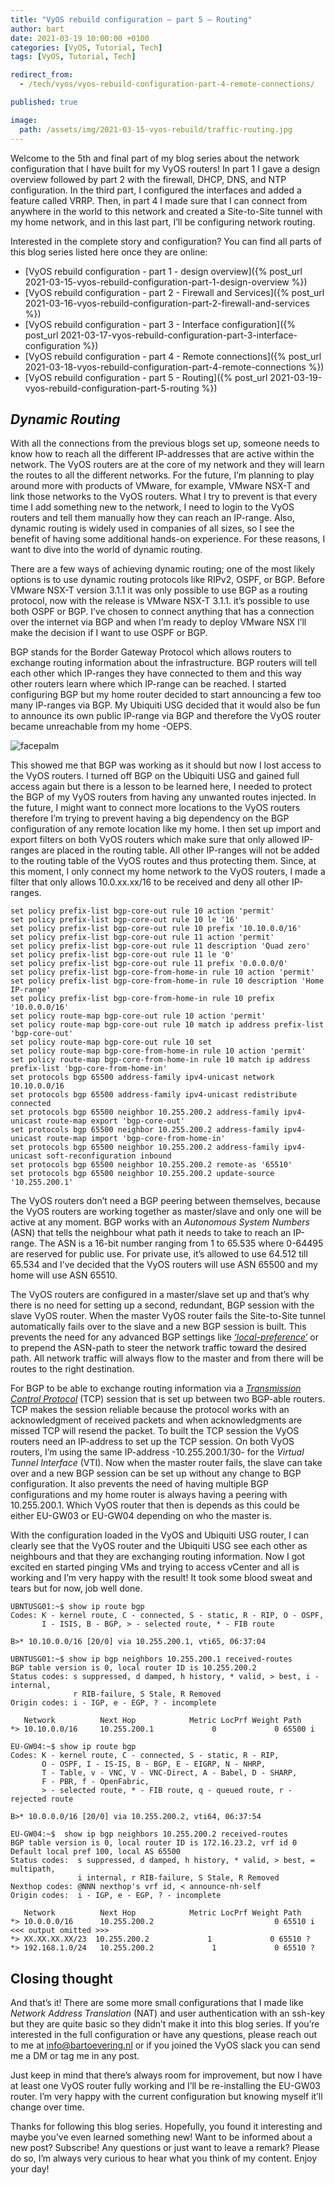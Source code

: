 ```yaml
---
title: "VyOS rebuild configuration – part 5 – Routing"
author: bart
date: 2021-03-19 10:00:00 +0100
categories: [VyOS, Tutorial, Tech]
tags: [VyOS, Tutorial, Tech]

redirect_from:
  - /tech/vyos/vyos-rebuild-configuration-part-4-remote-connections/

published: true

image:
  path: /assets/img/2021-03-15-vyos-rebuild/traffic-routing.jpg
---
```

Welcome to the 5th and final part of my blog series about the network configuration that I have built for my VyOS routers! In part 1 I gave a design overview followed by part 2 with the firewall, DHCP, DNS, and NTP configuration. In the third part, I configured the interfaces and added a feature called VRRP. Then, in part 4 I made sure that I can connect from anywhere in the world to this network and created a Site-to-Site tunnel with my home network, and in this last part, I’ll be configuring network routing.

Interested in the complete story and configuration? You can find all parts of this blog series listed here once they are online:
- [VyOS rebuild configuration - part 1 - design overview]({% post_url 2021-03-15-vyos-rebuild-configuration-part-1-design-overview %})
- [VyOS rebuild configuration - part 2 - Firewall and Services]({% post_url 2021-03-16-vyos-rebuild-configuration-part-2-firewall-and-services %})
- [VyOS rebuild configuration - part 3 - Interface configuration]({% post_url 2021-03-17-vyos-rebuild-configuration-part-3-interface-configuration %})
- [VyOS rebuild configuration - part 4 - Remote connections]({% post_url 2021-03-18-vyos-rebuild-configuration-part-4-remote-connections %})
- [VyOS rebuild configuration - part 5 - Routing]({% post_url 2021-03-19-vyos-rebuild-configuration-part-5-routing %})

## *Dynamic Routing*
With all the connections from the previous blogs set up, someone needs to know how to reach all the different IP-addresses that are active within the network. The VyOS routers are at the core of my network and they will learn the routes to all the different networks. For the future, I’m planning to play around more with products of VMware, for example, VMware NSX-T and link those networks to the VyOS routers. What I try to prevent is that every time I add something new to the network, I need to login to the VyOS routers and tell them manually how they can reach an IP-range. Also, dynamic routing is widely used in companies of all sizes, so I see the benefit of having some additional hands-on experience. For these reasons, I want to dive into the world of dynamic routing.

There are a few ways of achieving dynamic routing; one of the most likely options is to use dynamic routing protocols like RIPv2, OSPF, or BGP. Before VMware NSX-T version 3.1.1 it was only possible to use BGP as a routing protocol, now with the release is VMware NSX-T 3.1.1. it’s possible to use both OSPF or BGP. I’ve chosen to connect anything that has a connection over the internet via BGP and when I’m ready to deploy VMware NSX I’ll make the decision if I want to use OSPF or BGP.

BGP stands for the Border Gateway Protocol which allows routers to exchange routing information about the infrastructure. BGP routers will tell each other which IP-ranges they have connected to them and this way other routers learn where which IP-range can be reached. I started configuring BGP but my home router decided to start announcing a few too many IP-ranges via BGP. My Ubiquiti USG decided that it would also be fun to announce its own public IP-range via BGP and therefore the VyOS router became unreachable from my home -OEPS.

![facepalm](/assets/img/2021-03-15-vyos-rebuild/facepalm.png)

This showed me that BGP was working as it should but now I lost access to the VyOS routers. I turned off BGP on the Ubiquiti USG and gained full access again but there is a lesson to be learned here, I needed to protect the BGP of my VyOS routers from having any unwanted routes injected. In the future, I might want to connect more locations to the VyOS routers therefore I’m trying to prevent having a big dependency on the BGP configuration of any remote location like my home. I then set up import and export filters on both VyOS routers which make sure that only allowed IP-ranges are placed in the routing table. All other IP-ranges will not be added to the routing table of the VyOS routes and thus protecting them. Since, at this moment, I only connect my home network to the VyOS routers, I made a filter that only allows 10.0.xx.xx/16 to be received and deny all other IP-ranges.

```shell
set policy prefix-list bgp-core-out rule 10 action 'permit'
set policy prefix-list bgp-core-out rule 10 le '16'
set policy prefix-list bgp-core-out rule 10 prefix '10.10.0.0/16'
set policy prefix-list bgp-core-out rule 11 action 'permit'
set policy prefix-list bgp-core-out rule 11 description 'Quad zero'
set policy prefix-list bgp-core-out rule 11 le '0'
set policy prefix-list bgp-core-out rule 11 prefix '0.0.0.0/0'
set policy prefix-list bgp-core-from-home-in rule 10 action 'permit'
set policy prefix-list bgp-core-from-home-in rule 10 description 'Home IP-range'
set policy prefix-list bgp-core-from-home-in rule 10 prefix '10.0.0.0/16'
set policy route-map bgp-core-out rule 10 action 'permit'
set policy route-map bgp-core-out rule 10 match ip address prefix-list 'bgp-core-out'
set policy route-map bgp-core-out rule 10 set
set policy route-map bgp-core-from-home-in rule 10 action 'permit'
set policy route-map bgp-core-from-home-in rule 10 match ip address prefix-list 'bgp-core-from-home-in'
set protocols bgp 65500 address-family ipv4-unicast network 10.10.0.0/16
set protocols bgp 65500 address-family ipv4-unicast redistribute connected
set protocols bgp 65500 neighbor 10.255.200.2 address-family ipv4-unicast route-map export 'bgp-core-out'
set protocols bgp 65500 neighbor 10.255.200.2 address-family ipv4-unicast route-map import 'bgp-core-from-home-in'
set protocols bgp 65500 neighbor 10.255.200.2 address-family ipv4-unicast soft-reconfiguration inbound
set protocols bgp 65500 neighbor 10.255.200.2 remote-as '65510'
set protocols bgp 65500 neighbor 10.255.200.2 update-source '10.255.200.1'
```

The VyOS routers don’t need a BGP peering between themselves, because the VyOS routers are working together as master/slave and only one will be active at any moment. BGP works with an *Autonomous System Numbers* (ASN) that tells the neighbour what path it needs to take to reach an IP-range. The ASN is a 16-bit number ranging from 1 to 65.535 where 0-64495 are reserved for public use. For private use, it’s allowed to use 64.512 till 65.534 and I’ve decided that the VyOS routers will use ASN 65500 and my home will use ASN 65510.

The VyOS routers are configured in a master/slave set up and that’s why there is no need for setting up a second, redundant, BGP session with the slave VyOS router. When the master VyOS router fails the Site-to-Site tunnel automatically fails over to the slave and a new BGP session is built. This prevents the need for any advanced BGP settings like *[‘local-preference‘](https://networklessons.com/bgp/how-to-configure-bgp-local-preference-attribute)* or to prepend the ASN-path to steer the network traffic toward the desired path. All network traffic will always flow to the master and from there will be routes to the right destination.

For BGP to be able to exchange routing information via a [*Transmission Control Protocol*](https://nl.wikipedia.org/wiki/Transmission_Control_Protocol) (TCP) session that is set up between two BGP-able routers. TCP makes the session reliable because the protocol works with an acknowledgment of received packets and when acknowledgments are missed TCP will resend the packet. To built the TCP session the VyOS routers need an IP-address to set up the TCP session. On both VyOS routers, I’m using the same IP-address -10.255.200.1/30- for the *Virtual Tunnel Interface* (VTI). Now when the master router fails, the slave can take over and a new BGP session can be set up without any change to BGP configuration. It also prevents the need of having multiple BGP configurations and my home router is always having a peering with 10.255.200.1. Which VyOS router that then is depends as this could be either EU-GW03 or EU-GW04 depending on who the master is.

With the configuration loaded in the VyOS and Ubiquiti USG router, I can clearly see that the VyOS router and the Ubiquiti USG see each other as neighbours and that they are exchanging routing information. Now I got excited en started pinging VMs and trying to access vCenter and all is working and I’m very happy with the result! It took some blood sweat and tears but for now, job well done.

```shell
UBNTUSG01:~$ show ip route bgp
Codes: K - kernel route, C - connected, S - static, R - RIP, O - OSPF,
       I - ISIS, B - BGP, > - selected route, * - FIB route

B>* 10.10.0.0/16 [20/0] via 10.255.200.1, vti65, 06:37:04

UBNTUSG01:~$ show ip bgp neighbors 10.255.200.1 received-routes
BGP table version is 0, local router ID is 10.255.200.2
Status codes: s suppressed, d damped, h history, * valid, > best, i - internal,
              r RIB-failure, S Stale, R Removed
Origin codes: i - IGP, e - EGP, ? - incomplete

   Network          Next Hop            Metric LocPrf Weight Path
*> 10.10.0.0/16     10.255.200.1             0             0 65500 i

EU-GW04:~$ show ip route bgp
Codes: K - kernel route, C - connected, S - static, R - RIP,
       O - OSPF, I - IS-IS, B - BGP, E - EIGRP, N - NHRP,
       T - Table, v - VNC, V - VNC-Direct, A - Babel, D - SHARP,
       F - PBR, f - OpenFabric,
       > - selected route, * - FIB route, q - queued route, r - rejected route

B>* 10.0.0.0/16 [20/0] via 10.255.200.2, vti64, 06:37:54

EU-GW04:~$  show ip bgp neighbors 10.255.200.2 received-routes
BGP table version is 0, local router ID is 172.16.23.2, vrf id 0
Default local pref 100, local AS 65500
Status codes:  s suppressed, d damped, h history, * valid, > best, = multipath,
               i internal, r RIB-failure, S Stale, R Removed
Nexthop codes: @NNN nexthop's vrf id, < announce-nh-self
Origin codes:  i - IGP, e - EGP, ? - incomplete

   Network          Next Hop            Metric LocPrf Weight Path
*> 10.0.0.0/16      10.255.200.2                           0 65510 i
<<< output omitted >>> 
*> XX.XX.XX.XX/23  10.255.200.2             1             0 65510 ?
*> 192.168.1.0/24   10.255.200.2             1             0 65510 ?
```

## Closing thought
And that’s it! There are some more small configurations that I made like *Network Address Translation* (NAT) and user authentication with an ssh-key but they are quite basic so they didn’t make it into this blog series. If you’re interested in the full configuration or have any questions, please reach out to me at info@bartoevering.nl or if you joined the VyOS slack you can send me a DM or tag me in any post.

Just keep in mind that there’s always room for improvement, but now I have at least one VyOS router fully working and I’ll be re-installing the EU-GW03 router. I’m very happy with the current configuration but knowing myself it’ll change over time.

Thanks for following this blog series. Hopefully, you found it interesting and maybe you’ve even learned something new! Want to be informed about a new post? Subscribe! Any questions or just want to leave a remark? Please do so, I’m always very curious to hear what you think of my content. Enjoy your day!